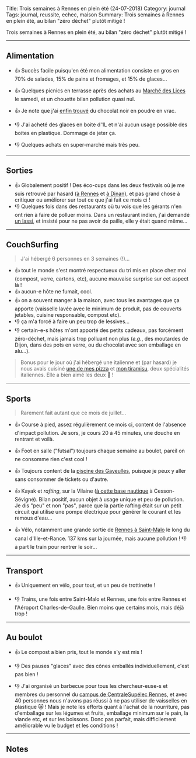 Title: Trois semaines à Rennes en plein été (24-07-2018)
Category: journal
Tags: journal, reussite, echec, maison
Summary: Trois semaines à Rennes en plein été, au bilan "zéro déchet" plutôt mitigé !

Trois semaines à Rennes en plein été, au bilan "zéro déchet" plutôt mitigé  !

---

## Alimentation

- :+1: Succès facile puisqu'en été mon alimentation consiste en gros en 70% de salades, 15% de pains et fromages, et 15% de glaces…
- :+1: Quelques picnics en terrasse après des achats au [Marché des Lices](https://www.jours-de-marche.fr/marche/35000-rennes/135/marche-des-lices/) le samedi, et un chouette bilan pollution quasi nul.

- :+1: Je note que j'ai [enfin trouvé](https://github.com/Naereen/Objectif-Zero-Dechet-2018/issues/9) du chocolat noir en poudre en vrac.

- :-1: J'ai acheté des glaces en boite d'1L et n'ai aucun usage possible des boites en plastique. Dommage de jeter ça.
- :-1: Quelques achats en super-marché mais très peu.

---

## Sorties

- :+1: Globalement positif ! Des éco-cups dans les deux festivals où je me suis retrouvé par hasard ([à Rennes](http://www.lestombeesdelanuit.com/fr/) et [à Dinan](https://www.fete-remparts-dinan.com/)), et pas grand chose à critiquer ou améliorer sur tout ce que j'ai fait ce mois ci !
- :-1: Quelques fois dans des restaurants où tu vois que les gérants n'en ont rien à faire de polluer moins. Dans un restaurant indien, j'ai demandé [un lassi](https://fr.wikipedia.org/wiki/Lassi), et insisté pour ne pas avoir de paille, elle y était quand même…

---

## CouchSurfing

> J'ai hébergé 6 personnes en 3 semaines (!)…

- :+1: tout le monde s'est montré respectueux du tri mis en place chez moi (compost, verre, cartons, etc), aucune mauvaise surprise sur cet aspect là !
- :+1: aucun-e hôte ne fumait, cool.
- :+1: on a souvent manger à la maison, avec tous les avantages que ça apporte (vaisselle lavée avec le minimum de produit, pas de couverts jetables, cuisine responsable, compost etc).
- :-1: ça m'a forcé à faire un peu trop de lessives…
- :-1: certain-e-s hôtes m'ont apporté des petits cadeaux, pas forcément zéro-déchet, mais jamais trop polluant non plus (*e.g.*, des moutardes de Dijon, dans des pots en verre, ou du chocolat avec son emballage en alu…).

> Bonus pour le jour où j'ai hébergé une italienne et (par hasard) je nous avais cuisiné [une de mes pizza](https://perso.crans.org/besson/cuisine/pizza-maison-base-et-idees.html) et [mon tiramisu](https://perso.crans.org/besson/cuisine/tiramisu-au-cafe.html), deux spécialités italiennes. Elle a bien aimé les deux :medal_sports: !

---

## Sports
> Rarement fait autant que ce mois de juillet…

- :+1: Course à pied, assez régulièrement ce mois ci, content de l'absence d'impact pollution. Je sors, je cours 20 à 45 minutes, une douche en rentrant et voilà.
- :+1: Foot en salle ("futsal") toujours chaque semaine au boulot, pareil on ne consomme rien c'est cool !
- :+1: Toujours content de la [piscine des Gayeulles](https://www.guide-piscine.fr/ille-et-vilaine/piscine-gayeulles-a-rennes-133_P), puisque je peux y aller sans consommer de tickets ou d'autre.

- :+1: Kayak et *rafting*, sur la Vilaine ([à cette base nautique](https://www.ville-cesson-sevigne.fr/riviere-sportive.html) à Cesson-Sévigné). Bilan positif, aucun objet à usage unique et peu de pollution. Je dis "peu" et non "pas", parce que la partie rafting était sur un petit circuit qui utilise une pompe électrique pour générer le courant et les remous d'eau…
- :+1: Vélo, notamment une grande sortie de [Rennes à Saint-Malo](https://www.francevelotourisme.com/base-1/destinations/bretagne/troncons/saint-malo-arzal) le long du canal d'Ille-et-Rance. 137 kms sur la journée, mais aucune pollution ! :-1: à part le train pour rentrer le soir…

---

## Transport

- :+1: Uniquement en vélo, pour tout, et un peu de trottinette !

- :-1: Trains, une fois entre Saint-Malo et Rennes, une fois entre Rennes et l'Aéroport Charles-de-Gaulle. Bien moins que certains mois, mais déjà trop !

---

## Au boulot

- :+1: Le compost a bien pris, tout le monde s'y est mis !

- :-1: Des pauses "glaces" avec des cônes emballés individuellement, c'est pas bien !
- :-1: J'ai organisé un barbecue pour tous les chercheur-euse-s et membres du personnel du [campus de CentraleSupélec Rennes](http://www.rennes.centralesupelec.fr/fr/node/77), et avec 40 personnes nous n'avons pas réussi à ne pas utiliser de vaisselles en plastique :crying_cat_face: ! Mais je note les efforts quant à l'achat de la nourriture, pas d'emballage sur les légumes et fruits, emballage minimum sur le pain, la viande etc, et sur les boissons. Donc pas parfait, mais difficilement améliorable vu le budget et les conditions !

---

## Notes
